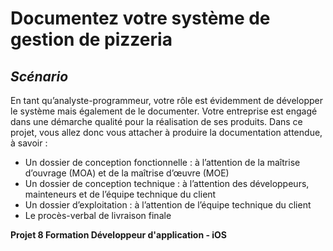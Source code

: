 # Documentez votre système de gestion de pizzeria
## _Scénario_
En tant qu’analyste-programmeur, votre rôle est évidemment de développer le système mais également de le documenter. Votre entreprise est engagé dans une démarche qualité pour la réalisation de ses produits. Dans ce projet, vous allez donc vous attacher à produire la documentation attendue, à savoir :

- Un dossier de conception fonctionnelle : à l’attention de la maîtrise d’ouvrage (MOA) et de la maîtrise d’œuvre (MOE)
- Un dossier de conception technique : à l’attention des développeurs, mainteneurs et de l’équipe technique du client 
- Un dossier d’exploitation : à l’attention de l’équipe technique du client
- Le procès-verbal de livraison finale

**Projet 8 Formation Développeur d'application - iOS**